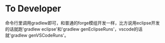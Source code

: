 # To Developer

命令行里调用gradlew即可，和普通的forge模组开发一样，比方说用eclipse开发的话就跑'gradlew eclipse'和'gradlew genEclipseRuns'，vscode的话就'gradlew genVSCodeRuns'。
